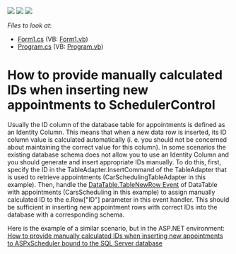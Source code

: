 <!-- default badges list -->
![](https://img.shields.io/endpoint?url=https://codecentral.devexpress.com/api/v1/VersionRange/128635855/13.1.4%2B)
[![](https://img.shields.io/badge/Open_in_DevExpress_Support_Center-FF7200?style=flat-square&logo=DevExpress&logoColor=white)](https://supportcenter.devexpress.com/ticket/details/E3361)
[![](https://img.shields.io/badge/📖_How_to_use_DevExpress_Examples-e9f6fc?style=flat-square)](https://docs.devexpress.com/GeneralInformation/403183)
<!-- default badges end -->
<!-- default file list -->
*Files to look at*:

* [Form1.cs](./CS/Form1.cs) (VB: [Form1.vb](./VB/Form1.vb))
* [Program.cs](./CS/Program.cs) (VB: [Program.vb](./VB/Program.vb))
<!-- default file list end -->
# How to provide manually calculated IDs when inserting new appointments to SchedulerControl


<p>Usually the ID column of the database table for appointments is defined as an Identity Column. This means that when a new data row is inserted, its ID column value is calculated automatically (i. e. you should not be concerned about maintaining the correct value for this column). In some scenarios the existing database schema does not allow you to use an Identity Column and you should generate and insert appropriate IDs manually. To do this, first, specify the ID in the TableAdapter.InsertCommand of the TableAdapter that is used to retrieve appointments (CarSchedulingTableAdapter in this example). Then, handle the <a href="http://msdn.microsoft.com/en-us/library/system.data.datatable.tablenewrow.aspx"><u>DataTable.TableNewRow Event</u></a> of DataTable with appointments (CarsScheduling in this example) to assign manually calculated ID to the e.Row["ID"] parameter in this event handler. This should be sufficient in inserting new appointment rows with correct IDs into the database with a corresponding schema.</p><p>Here is the example of a similar scenario, but in the ASP.NET environment:<br />
<a href="https://www.devexpress.com/Support/Center/p/E2657">How to provide manually calculated IDs when inserting new appointments to ASPxScheduler bound to the SQL Server database</a></p>

<br/>



